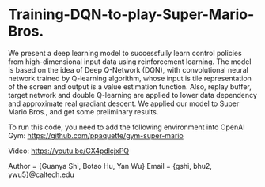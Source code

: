 # Training-DQN-to-play-Super-Mario-Bros.
We present a deep learning model to successfully learn control policies from high-dimensional input data using reinforcement learning. The model is based on the idea of Deep Q-Network (DQN), with convolutional neural network trained by Q-learning algorithm, whose input is tile representation of the screen and output is a value estimation function. Also, replay buffer, target network and double Q-learning are applied to lower data dependency and approximate real gradiant descent. We applied our model to Super Mario Bros., and get some preliminary results.

To run this code, you need to add the following environment into OpenAI Gym:
https://github.com/ppaquette/gym-super-mario

Video: 
https://youtu.be/CX4pdlcjxPQ

Author = {Guanya Shi, Botao Hu, Yan Wu}
Email = {gshi, bhu2, ywu5}@caltech.edu
